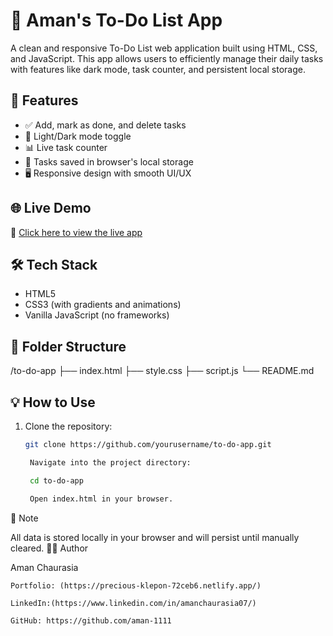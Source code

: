 # 📝 Aman's To-Do List App

A clean and responsive To-Do List web application built using HTML, CSS, and JavaScript. This app allows users to efficiently manage their daily tasks with features like dark mode, task counter, and persistent local storage.

## 🚀 Features

- ✅ Add, mark as done, and delete tasks
- 🌙 Light/Dark mode toggle
- 📊 Live task counter
- 💾 Tasks saved in browser's local storage
- 🖥️ Responsive design with smooth UI/UX

## 🌐 Live Demo

🔗 [Click here to view the live app]((https://amanchaurasia-todolist-app.netlify.app/))


## 🛠️ Tech Stack

- HTML5
- CSS3 (with gradients and animations)
- Vanilla JavaScript (no frameworks)

## 📂 Folder Structure

/to-do-app ├── index.html ├── style.css ├── script.js └── README.md


## 💡 How to Use

1. Clone the repository:
   ```bash
   git clone https://github.com/yourusername/to-do-app.git

    Navigate into the project directory:

    cd to-do-app

    Open index.html in your browser.

📌 Note

All data is stored locally in your browser and will persist until manually cleared.
👨‍💻 Author

Aman Chaurasia

    Portfolio: (https://precious-klepon-72ceb6.netlify.app/)

    LinkedIn:(https://www.linkedin.com/in/amanchaurasia07/)

    GitHub: https://github.com/aman-1111
